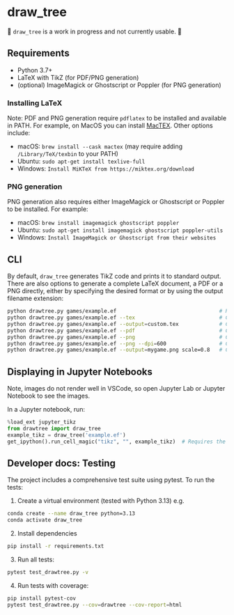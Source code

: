 # draw_tree

🚧 `draw_tree` is a work in progress and not currently usable. 🚧

## Requirements

- Python 3.7+
- LaTeX with TikZ (for PDF/PNG generation)
- (optional) ImageMagick or Ghostscript or Poppler (for PNG generation)

### Installing LaTeX

Note: PDF and PNG generation require `pdflatex` to be installed and available in PATH. For example, on MacOS you can install [MacTEX](https://www.tug.org/mactex/mactex-download.html). Other options include:

- macOS: `brew install --cask mactex` (may require adding `/Library/TeX/texbin` to your PATH)
- Ubuntu: `sudo apt-get install texlive-full`
- Windows: `Install MiKTeX from https://miktex.org/download`

### PNG generation

PNG generation also requires either ImageMagick or Ghostscript or Poppler to be installed. For example:
- macOS: `brew install imagemagick ghostscript poppler`
- Ubuntu: `sudo apt-get install imagemagick ghostscript poppler-utils`
- Windows: `Install ImageMagick or Ghostscript from their websites`

## CLI

By default, `draw_tree` generates TikZ code and prints it to standard output.
There are also options to generate a complete LaTeX document, a PDF or a PNG directly, either by specifying the desired format or by using the output filename extension:

```bash
python drawtree.py games/example.ef                                 # Prints TikZ code to stdout
python drawtree.py games/example.ef --tex                           # Creates example.tex
python drawtree.py games/example.ef --output=custom.tex             # Creates custom.tex
python drawtree.py games/example.ef --pdf                           # Creates example.pdf
python drawtree.py games/example.ef --png                           # Creates example.png
python drawtree.py games/example.ef --png --dpi=600                 # Creates high-res example.png (72-2400, default: 300)
python drawtree.py games/example.ef --output=mygame.png scale=0.8   # Creates mygame.png with 0.8 scaling (0.01 to 100)
```

## Displaying in Jupyter Notebooks

Note, images do not render well in VSCode, so open Jupyter Lab or Jupyter Notebook to see the images.

In a Jupyter notebook, run:

```python
%load_ext jupyter_tikz
from drawtree import draw_tree
example_tikz = draw_tree('example.ef')
get_ipython().run_cell_magic("tikz", "", example_tikz)  # Requires the jupyter-tikz extension
```

## Developer docs: Testing

The project includes a comprehensive test suite using pytest. To run the tests:

1. Create a virtual environment (tested with Python 3.13) e.g.
```bash
conda create --name draw_tree python=3.13
conda activate draw_tree
```

2. Install dependencies
```bash
pip install -r requirements.txt
```

3. Run all tests:
```bash
pytest test_drawtree.py -v
```

4. Run tests with coverage:
```bash
pip install pytest-cov
pytest test_drawtree.py --cov=drawtree --cov-report=html
```
